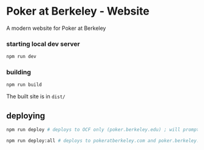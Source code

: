 # Poker at Berkeley - Website

A modern website for Poker at Berkeley

### starting local dev server

```bash
npm run dev
```

### building

```bash
npm run build
```

The built site is in `dist/`

## deploying

```bash
npm run deploy # deploys to OCF only (poker.berkeley.edu) ; will prompt you for OCF password

npm run deploy:all # deploys to pokeratberkeley.com and poker.berkeley.edu ; will prompt you for OCF password
```
